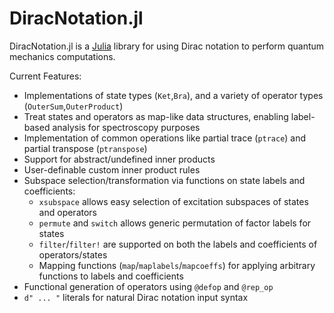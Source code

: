 # DiracNotation.jl

DiracNotation.jl is a [Julia](http://julialang.org/) library for using Dirac notation to perform 
quantum mechanics computations. 

Current Features:

- Implementations of state types (`Ket`,`Bra`), and a variety of operator types (`OuterSum`,`OuterProduct`)
- Treat states and operators as map-like data structures, enabling label-based analysis for spectroscopy purposes
- Implementation of common operations like partial trace (`ptrace`) and partial transpose (`ptranspose`)
- Support for abstract/undefined inner products
- User-definable custom inner product rules
- Subspace selection/transformation via functions on state labels and coefficients:
    - `xsubspace` allows easy selection of excitation subspaces of states and operators
    - `permute` and `switch` allows generic permutation of factor labels for states
    - `filter`/`filter!` are supported on both the labels and coefficients of operators/states
    - Mapping functions (`map`/`maplabels`/`mapcoeffs`) for applying arbitrary functions to labels and coefficients
- Functional generation of operators using `@defop` and `@rep_op`
- `d" ... "` literals for natural Dirac notation input syntax